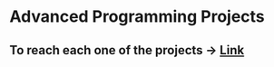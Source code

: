 # Advanced Programming Projects

## To reach each one of the projects -> [Link](https://mertiq.github.io/Advanced-Programming/main.html)
